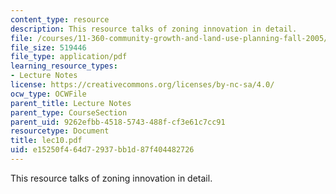 ```yaml
---
content_type: resource
description: This resource talks of zoning innovation in detail.
file: /courses/11-360-community-growth-and-land-use-planning-fall-2005/e15250f464d72937bb1d87f404482726_lec10.pdf
file_size: 519446
file_type: application/pdf
learning_resource_types:
- Lecture Notes
license: https://creativecommons.org/licenses/by-nc-sa/4.0/
ocw_type: OCWFile
parent_title: Lecture Notes
parent_type: CourseSection
parent_uid: 9262efbb-4518-5743-488f-cf3e61c7cc91
resourcetype: Document
title: lec10.pdf
uid: e15250f4-64d7-2937-bb1d-87f404482726
---
```

This resource talks of zoning innovation in detail.